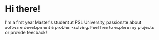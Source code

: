 # Hi there!

I'm a first year Master's student at PSL University, passionate about software development & problem-solving.
Feel free to explore my projects or provide feedback! 
